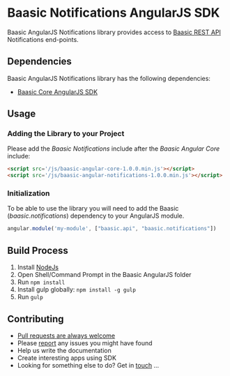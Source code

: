 # Baasic Notifications AngularJS SDK

Baasic AngularJS Notifications library provides access to [Baasic REST API](http://dev.baasic.com/api/reference/home) Notifications end-points.

## Dependencies

Baasic AngularJS Notifications library has the following dependencies:

* [Baasic Core AngularJS SDK](../../../baasic-sdk-angularjs-core)

## Usage

### Adding the Library to your Project

Please add the _Baasic Notifications_ include after the _Baasic Angular Core_ include:

```html
<script src='/js/baasic-angular-core-1.0.0.min.js'></script>
<script src='/js/baasic-angular-notifications-1.0.0.min.js'></script>
```
### Initialization

To be able to use the library you will need to add the Baasic (_baasic.notifications_) dependency to your AngularJS module.

```javascript
angular.module('my-module', ["baasic.api", "baasic.notifications"])
```
## Build Process

1. Install [NodeJs](http://nodejs.org/download/)
2. Open Shell/Command Prompt in the Baasic AngularJS folder
3. Run `npm install`
4. Install gulp globally: `npm install -g gulp`
5. Run `gulp`

## Contributing

* [Pull requests are always welcome](../../../baasic-sdk-angularjs-notifications/pulls)
* Please [report](../../../baasic-sdk-angularjs-notifications/issues) any issues you might have found
* Help us write the documentation
* Create interesting apps using SDK
* Looking for something else to do? Get in <u>touch</u> ...
